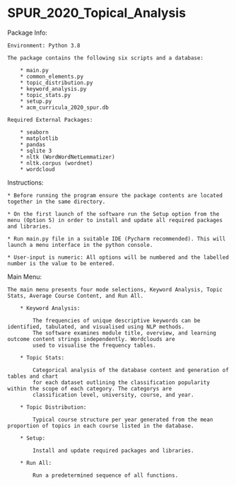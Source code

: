# SPUR_2020_Topical_Analysis
Package Info:

	Environment: Python 3.8

	The package contains the following six scripts and a database:

		* main.py
		* common_elements.py
		* topic_distribution.py
		* keyword_analysis.py
		* topic_stats.py
		* setup.py
		* acm_curricula_2020_spur.db

	Required External Packages:

		* seaborn
		* matplotlib
		* pandas
		* sqlite 3
		* nltk (WordWordNetLemmatizer)
		* nltk.corpus (wordnet)
		* wordcloud
	
Instructions:

	* Before running the program ensure the package contents are located together in the same directory.
	
	* On the first launch of the software run the Setup option from the menu (Option 5) in order to install and update all required packages and libraries.

	* Run main.py file in a suitable IDE (Pycharm recommended). This will launch a menu interface in the python console.
	
	* User-input is numeric: All options will be numbered and the labelled number is the value to be entered.

Main Menu:
	
    The main menu presents four mode selections, Keyword Analysis, Topic Stats, Average Course Content, and Run All. 
			
        * Keyword Analysis:

            The frequencies of unique descriptive keywords can be identified, tabulated, and visualised using NLP methods. 
            The software examines module title, overview, and learning outcome content strings independently. Wordclouds are
            used to visualise the frequency tables. 
        
        * Topic Stats:

            Categorical analysis of the database content and generation of tables and chart
            for each dataset outlining the classification popularity within the scope of each category. The categorys are 
            classification level, university, course, and year. 
        
        * Topic Distribution:
        
            Typical course structure per year generated from the mean proportion of topics in each course listed in the database. 
        
        * Setup:
        
            Install and update required packages and libraries.
                  
        * Run All:
                
            Run a predetermined sequence of all functions.
